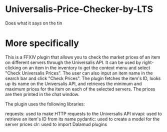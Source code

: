 # Universalis-Price-Checker-by-LTS
Does what it says on the tin


# More specifically

This is a FFXIV plugin that allows you to check the market prices of an item on different servers through the Universalis API. It can be used by right-clicking on an item in the inventory to get the context menu and select "Check Universalis Prices". The user can also input an item name in the search bar and click "Check Prices". The plugin fetches the item's ID, looks up its name on the Universalis API, and retrieves the minimum and maximum prices for the item on each of the selected servers. The prices are then printed in the chat window.

The plugin uses the following libraries:

requests: used to make HTTP requests to the Universalis API
xivapi: used to retrieve an item's ID from its name
pydantic: used to create a model for the server prices
clr: used to import Dalamud plugins